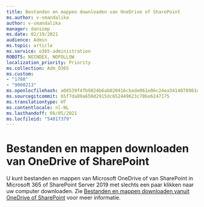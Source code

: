 ```yaml
---
title: Bestanden en mappen downloaden van OneDrive of SharePoint
ms.author: v-smandalika
author: v-smandalika
manager: dansimp
ms.date: 02/19/2021
audience: Admin
ms.topic: article
ms.service: o365-administration
ROBOTS: NOINDEX, NOFOLLOW
localization_priority: Priority
ms.collection: Adm_O365
ms.custom:
- "1788"
- "9000213"
ms.openlocfilehash: a08539f4fb9824b6ab020416cbade061e06c24ea3414078981e39c2c10f4beee
ms.sourcegitcommit: b5f7da89a650d2915dc652449623c78be6247175
ms.translationtype: HT
ms.contentlocale: nl-NL
ms.lasthandoff: 08/05/2021
ms.locfileid: "54017379"
---
```

# <a name="download-files-and-folders-from-onedrive-or-sharepoint"></a>Bestanden en mappen downloaden van OneDrive of SharePoint

U kunt bestanden en mappen van Microsoft OneDrive of van SharePoint in Microsoft 365 of SharePoint Server 2019 met slechts een paar klikken naar uw computer downloaden. Zie [Bestanden en mappen downloaden vanuit OneDrive of SharePoint](https://support.microsoft.com/office/download-files-and-folders-from-onedrive-or-sharepoint-5c7397b7-19c7-4893-84fe-d02e8fa5df05) voor meer informatie.
